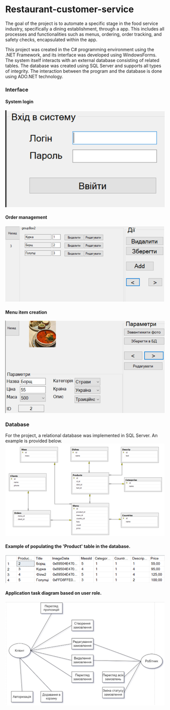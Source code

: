 # Restaurant-customer-service
The goal of the project is to automate a specific stage in the food service industry, specifically a dining establishment, through a app. This includes all processes and functionalities such as menus, ordering, order tracking, and safety checks, encapsulated within the app. 

This project was created in the C# programming environment using the .NET Framework, and its interface was developed using WindowsForms.
The system itself interacts with an external database consisting of related tables. The database was created using SQL Server and supports all types of integrity. The interaction between the program and the database is done using ADO.NET technology.
### Interface
#### System login
![System login](img/log_in.png)

#### Order management
![Order editing](img/interface3.png)

#### Menu item creation
![Menu item](img/interface1.png)

### Database
For the project, a relational database was implemented in SQL Server. An example is provided below.
![Database](img/db.png)
#### Example of populating the 'Product' table in the database.
![Product](img/table.png)
#### Application task diagram based on user role.
![Diagram](img/diagram.png)
